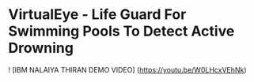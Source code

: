 # VirtualEye - Life Guard For Swimming Pools To Detect Active Drowning

! [IBM NALAIYA THIRAN DEMO VIDEO] (https://youtu.be/W0LHcxVEhNk)
